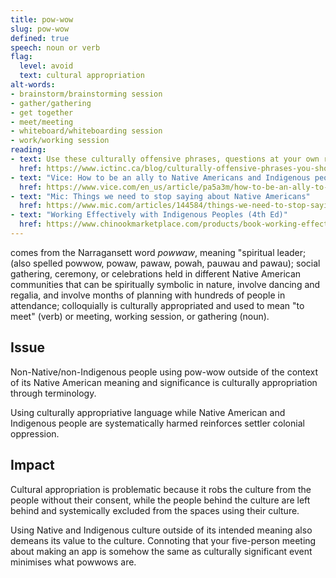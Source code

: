 ```yaml
---
title: pow-wow
slug: pow-wow
defined: true
speech: noun or verb
flag:
  level: avoid
  text: cultural appropriation
alt-words:
- brainstorm/brainstorming session
- gather/gathering
- get together
- meet/meeting
- whiteboard/whiteboarding session
- work/working session
reading:
- text: Use these culturally offensive phrases, questions at your own risk
  href: https://www.ictinc.ca/blog/culturally-offensive-phrases-you-should-use-at
- text: "Vice: How to be an ally to Native Americans and Indigenous people"
  href: https://www.vice.com/en_us/article/pa5a3m/how-to-be-an-ally-to-native-americans-indigenous-people
- text: "Mic: Things we need to stop saying about Native Americans"
  href: https://www.mic.com/articles/144584/things-we-need-to-stop-saying-about-native-americans
- text: "Working Effectively with Indigenous Peoples (4th Ed)"
  href: https://www.chinookmarketplace.com/products/book-working-effectively-with-indigenous-peoples-4th-edition
---
```

comes from the Narragansett word _powwaw_, meaning "spiritual leader; (also spelled powwow, powaw, pawaw, powah, pauwau and pawau); social gathering, ceremony, or celebrations held in different Native American communities that can be spiritually symbolic in nature, involve dancing and regalia, and involve months of planning with hundreds of people in attendance; colloquially is culturally appropriated and used to mean "to meet" (verb) or meeting, working session, or gathering (noun).

## Issue
Non-Native/non-Indigenous people using pow-wow outside of the context of its Native American meaning and significance is culturally appropriation through terminology.

Using culturally appropriative language while Native American and Indigenous people are systematically harmed reinforces settler colonial oppression.

## Impact
Cultural appropriation is problematic because it robs the culture from the people without their consent, while the people behind the culture are left behind and systemically excluded from the spaces using their culture.

Using Native and Indigenous culture outside of its intended meaning also demeans its value to the culture. Connoting that your five-person meeting about making an app is somehow the same as culturally significant event minimises what powwows are.